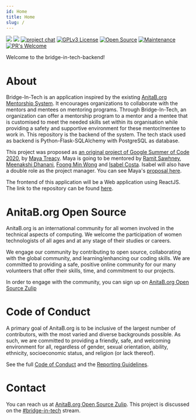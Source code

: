 ```yaml
---
id: Home
title: Home
slug: /
---
```


[![](https://img.shields.io/github/forks/anitab-org/bridge-in-tech-backend?style=social)](https://github.com/anitab-org/bridge-in-tech-backend)
[![](https://img.shields.io/github/stars/anitab-org/bridge-in-tech-backend?style=social)](https://github.com/anitab-org/bridge-in-tech-backend)
[![project chat](https://img.shields.io/badge/zulip-join_chat-brightgreen.svg)](https://anitab-org.zulipchat.com/#narrow/stream/237630-bridge-in-tech)
[![GPLv3 License](https://img.shields.io/badge/License-GPL%20v3-yellow.svg)](https://github.com/anitab-org/bridge-in-tech-backend/blob/develop/LICENSE)
[![Open Source](https://badges.frapsoft.com/os/v1/open-source.svg?v=103)](https://github.com/anitab-org/bridge-in-tech-backend)
[![Maintenance](https://img.shields.io/badge/Maintained%3F-yes-green.svg)](https://github.com/anitab-org/bridge-in-tech-backend/pulse)
[![PR's Welcome](https://img.shields.io/badge/PRs-welcome-brightgreen.svg?style=flat)](https://github.com/anitab-org/bridge-in-tech-backend/blob/develop/.github/PULL_REQUEST_TEMPLATE.md)

Welcome to the bridge-in-tech-backend!

# About

Bridge-In-Tech is an application inspired by the existing [AnitaB.org Mentorship System](https://github.com/anitab-org/mentorship-backend/wiki). It encourages organizations to collaborate with the mentors and mentees on mentoring programs. Through Bridge-In-Tech, an organization can offer a mentorship program to a mentor and a mentee that is customised to meet the needed skills set within its organisation while providing a safety and supportive environment for these mentor/mentee to work in. This repository is the backend of the system. The tech stack used as backend is Python-Flask-SQLAlchemy with PostgreSQL as database.

This project was proposed as [an original project of Google Summer of Code 2020](https://summerofcode.withgoogle.com/organizations/4752039663370240/), by [Maya Treacy](https://github.com/mtreacy002). Maya is going to be mentored by [Ramit Sawhney](https://github.com/ramitsawhney27), [Meenakshi Dhanani](https://github.com/meenakshi-dhanani), [Foong Min Wong](https://github.com/foongminwong) and [Isabel Costa](https://github.com/isabelcosta). Isabel will also have a double role as the project manager. You can see Maya's [proposal here](https://docs.google.com/document/d/1ZZCOoWdn2yb6N3qrrgK0SRDQPcx2Pp7kz3yDXDRSHUs/edit#heading=h.h1xuf6xi92mt).

The frontend of this application will be a Web application using ReactJS. The link to the repository can be found [here](https://github.com/anitab-org/bridge-in-tech-web).

# AnitaB.org Open Source

AnitaB.org is an international community for all women involved in the technical aspects of computing. We welcome the participation of women technologists of all ages and at any stage of their studies or careers.

We engage our community by contributing to open source, collaborating with the global community, and learning/enhancing our coding skills. We are committed to providing a safe, positive online community for our many volunteers that offer their skills, time, and commitment to our projects.

In order to engage with the community, you can sign up on [AnitaB.org Open Source Zulip](https://anitab-org.zulipchat.com/)

# Code of Conduct

A primary goal of AnitaB.org is to be inclusive of the largest number of contributors, with the most varied and diverse backgrounds possible. As such, we are committed to providing a friendly, safe, and welcoming environment for all, regardless of gender, sexual orientation, ability, ethnicity, socioeconomic status, and religion (or lack thereof).

See the full [Code of Conduct](https://github.com/anitab-org/bridge-in-tech-backend/blob/develop/.github/CODE_OF_CONDUCT.md) and the [Reporting Guidelines](https://github.com/anitab-org/bridge-in-tech-backend/blob/develop/.github/REPORTING_GUIDELINES.md).

# Contact

You can reach us at [AnitaB.org Open Source Zulip](https://anitab-org.zulipchat.com/#narrow/stream/237630-bridge-in-tech). This project is discussed on the [#bridge-in-tech](https://anitab-org.zulipchat.com/#narrow/stream/237630-bridge-in-tech) stream.
